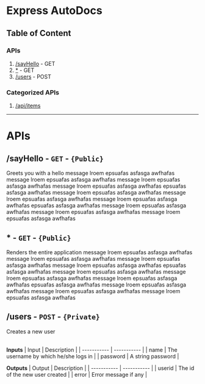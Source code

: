 # Express AutoDocs
  ## Table of Content
  ### APIs 
1. [/sayHello](#sayHello) - GET
2. [*](#) - GET
3. [/users](#users) - POST
  ### Categorized APIs
  1. [/api/items](pages/api-items.md)
  
  ---
# APIs
<h2 id="sayHello"> <b>/sayHello</b> - <code>GET</code> - <code>{Public}</code></h2>
Greets you with a hello message lroem epsuafas asfasga awfhafas message lroem epsuafas asfasga awfhafas message lroem epsuafas asfasga awfhafas message lroem epsuafas asfasga awfhafas epsuafas asfasga awfhafas message lroem epsuafas asfasga awfhafas message lroem epsuafas asfasga awfhafas message lroem epsuafas asfasga awfhafas epsuafas asfasga awfhafas message lroem epsuafas asfasga awfhafas message lroem epsuafas asfasga awfhafas message lroem epsuafas asfasga awfhafas
<h2 id=""> <b>*</b> - <code>GET</code> - <code>{Public}</code></h2>
Renders the entire application message lroem epsuafas asfasga awfhafas message lroem epsuafas asfasga awfhafas message lroem epsuafas asfasga awfhafas message lroem epsuafas asfasga awfhafas epsuafas asfasga awfhafas message lroem epsuafas asfasga awfhafas message lroem epsuafas asfasga awfhafas message lroem epsuafas asfasga awfhafas epsuafas asfasga awfhafas message lroem epsuafas asfasga awfhafas message lroem epsuafas asfasga awfhafas message lroem epsuafas asfasga awfhafas
<h2 id="users"> <b>/users</b> - <code>POST</code> - <code>{Private}</code></h2>
Creates a new user
<br><br>

**Inputs**
| Input      | Description |
| ----------- | ----------- |
| name | The username by which he/she logs in |
| password | A string password |
  <br>
      
  **Outputs**
  | Output      | Description |
  | ----------- | ----------- |
| userid | The id of the new user created |
| error | Error message if any |